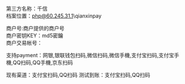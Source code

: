 第三方名称：千信  
档案位置：php@60.245.31.1\qianxinpay
 
商户号:商户提供的商户号  
商户密钥KEY：md5密鑰  
商户交易帐号：
 
支持payment：网银,银联钱包扫码,微信扫码,微信手機,支付宝扫码,支付宝手機,QQ扫码,QQ手機,京东扫码
 
现有渠道：支付宝扫码,QQ扫码
测试到账：支付宝扫码,QQ扫码
